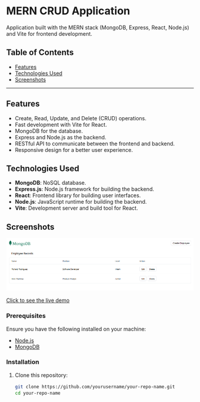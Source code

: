 # MERN CRUD Application

Application built with the MERN stack (MongoDB, Express, React, Node.js) and Vite for frontend development.

## Table of Contents

- [Features](#features)
- [Technologies Used](#technologies-used)
- [Screenshots](#screenshots)

---

## Features

- Create, Read, Update, and Delete (CRUD) operations.
- Fast development with Vite for React.
- MongoDB for the database.
- Express and Node.js as the backend.
- RESTful API to communicate between the frontend and backend.
- Responsive design for a better user experience.

## Technologies Used

- **MongoDB**: NoSQL database.
- **Express.js**: Node.js framework for building the backend.
- **React**: Frontend library for building user interfaces.
- **Node.js**: JavaScript runtime for building the backend.
- **Vite**: Development server and build tool for React.

## Screenshots

![Demo](demo/demo.png)

[Click to see the live demo](https://mern-crud-ob7a.onrender.com/)

### Prerequisites

Ensure you have the following installed on your machine:

- [Node.js](https://nodejs.org/)
- [MongoDB](https://www.mongodb.com/)

### Installation

1. Clone this repository:
   ```bash
   git clone https://github.com/yourusername/your-repo-name.git
   cd your-repo-name
